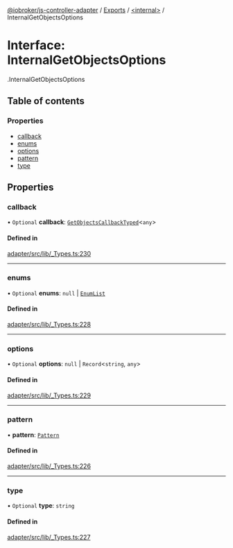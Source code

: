 [@iobroker/js-controller-adapter](../README.md) / [Exports](../modules.md) / [<internal\>](../modules/internal_.md) / InternalGetObjectsOptions

# Interface: InternalGetObjectsOptions

[<internal>](../modules/internal_.md).InternalGetObjectsOptions

## Table of contents

### Properties

- [callback](internal_.InternalGetObjectsOptions.md#callback)
- [enums](internal_.InternalGetObjectsOptions.md#enums)
- [options](internal_.InternalGetObjectsOptions.md#options)
- [pattern](internal_.InternalGetObjectsOptions.md#pattern)
- [type](internal_.InternalGetObjectsOptions.md#type)

## Properties

### callback

• `Optional` **callback**: [`GetObjectsCallbackTyped`](../modules/internal_.md#getobjectscallbacktyped)<`any`\>

#### Defined in

[adapter/src/lib/_Types.ts:230](https://github.com/ioBroker/ioBroker.js-controller/blob/78752620/packages/adapter/src/lib/_Types.ts#L230)

___

### enums

• `Optional` **enums**: ``null`` \| [`EnumList`](../modules/internal_.md#enumlist)

#### Defined in

[adapter/src/lib/_Types.ts:228](https://github.com/ioBroker/ioBroker.js-controller/blob/78752620/packages/adapter/src/lib/_Types.ts#L228)

___

### options

• `Optional` **options**: ``null`` \| `Record`<`string`, `any`\>

#### Defined in

[adapter/src/lib/_Types.ts:229](https://github.com/ioBroker/ioBroker.js-controller/blob/78752620/packages/adapter/src/lib/_Types.ts#L229)

___

### pattern

• **pattern**: [`Pattern`](../modules/internal_.md#pattern)

#### Defined in

[adapter/src/lib/_Types.ts:226](https://github.com/ioBroker/ioBroker.js-controller/blob/78752620/packages/adapter/src/lib/_Types.ts#L226)

___

### type

• `Optional` **type**: `string`

#### Defined in

[adapter/src/lib/_Types.ts:227](https://github.com/ioBroker/ioBroker.js-controller/blob/78752620/packages/adapter/src/lib/_Types.ts#L227)
